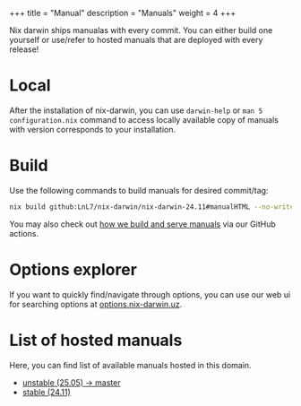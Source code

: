 +++
title = "Manual"
description = "Manuals"
weight = 4
+++

Nix darwin ships manualas with every commit. You can either build one yourself or use/refer to hosted manuals that are deployed with every release!

# Local

After the installation of nix-darwin, you can use `darwin-help` or `man 5 configuration.nix` command to access locally available copy of manuals with version corresponds to your installation.

# Build

Use the following commands to build manuals for desired commit/tag:

```bash
nix build github:LnL7/nix-darwin/nix-darwin-24.11#manualHTML --no-write-lock-file
```

You may also check out [how we build and serve manuals](https://github.com/nix-darwin/website/blob/main/.github/workflows/deploy.yml) via our GitHub actions.

# Options explorer

If you want to quickly find/navigate through options, you can use our web ui for searching options at [options.nix-darwin.uz](https://options.nix-darwin.uz).

# List of hosted manuals

Here, you can find list of available manuals hosted in this domain.

- [unstable (25.05) -> master](https://nix-darwin.uz/manual/unstable)
- [stable (24.11)](https://nix-darwin.uz/manual/stable)
